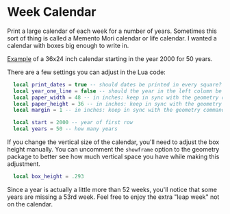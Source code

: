 # Week Calendar

Print a large calendar of each week for a number of years. Sometimes this sort
of thing is called a Memento Mori calendar or life calendar. I wanted a calendar
with boxes big enough to write in.

[Example](example-calendar.pdf) of a 36x24 inch calendar starting in the year 2000 for 50 years.

There are a few settings you can adjust in the Lua code:

```lua
  local print_dates = true -- should dates be printed in every square?
  local year_one_line = false -- should the year in the left column be on one line?
  local paper_width = 48 -- in inches: keep in sync with the geometry command above
  local paper_height = 36 -- in inches: keep in sync with the geometry command above
  local margin = 1 -- in inches: keep in sync with the geometry command above

  local start = 2000 -- year of first row
  local years = 50 -- how many years
```

If you change the vertical size of the calendar, you'll need to adjust the box
height manually. You can uncomment the `showframe` option to the geometry
package to better see how much vertical space you have while making this
adjustment.

```lua
  local box_height = .293
```

Since a year is actually a little more than 52 weeks, you'll notice that some years are missing a 53rd week. Feel free to enjoy the extra "leap week" not on the calendar.
